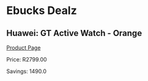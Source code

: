 
# Ebucks Dealz
## Huawei: GT Active Watch - Orange
[Product Page](https://www.ebucks.com/web/shop/productSelected.do?prodId=800709140&catId=842823972)

Price: R2799.00

Savings: 1490.0


	